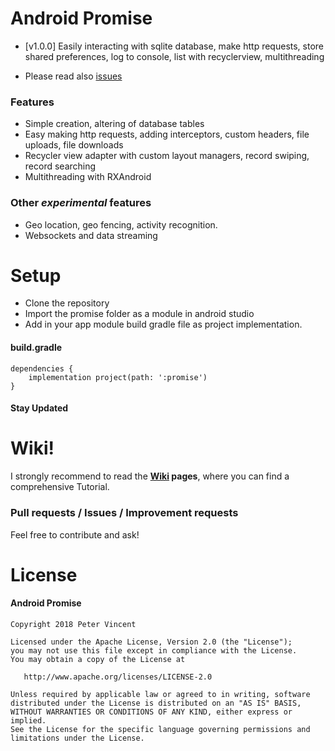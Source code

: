 # Android Promise
- [v1.0.0]
Easily interacting with sqlite database, make http requests, store shared preferences, log to console, list with recyclerview, multithreading

- Please read also [issues](https://github.com/dev4vin/android-promise/issues) 
### Features
* Simple creation, altering of database tables
* Easy making http requests, adding interceptors, custom headers, file uploads, file downloads
* Recycler view adapter with custom layout managers, record swiping, record searching
* Multithreading with RXAndroid

### Other _experimental_ features
* Geo location, geo fencing, activity recognition.
* Websockets and data streaming

# Setup
- Clone the repository
- Import the promise folder as a module in android studio
- Add in your app module build gradle file as project implementation.
#### build.gradle
```
dependencies {
    implementation project(path: ':promise')
}
```
#### Stay Updated

# Wiki!
I strongly recommend to read the **[Wiki](https://github.com/dev4vin/android-promise/wiki) pages**, where you can find a comprehensive Tutorial.<br/>

### Pull requests / Issues / Improvement requests
Feel free to contribute and ask!<br/>

# License

#### Android Promise

    Copyright 2018 Peter Vincent

    Licensed under the Apache License, Version 2.0 (the "License");
    you may not use this file except in compliance with the License.
    You may obtain a copy of the License at

       http://www.apache.org/licenses/LICENSE-2.0

    Unless required by applicable law or agreed to in writing, software
    distributed under the License is distributed on an "AS IS" BASIS,
    WITHOUT WARRANTIES OR CONDITIONS OF ANY KIND, either express or implied.
    See the License for the specific language governing permissions and
    limitations under the License.

